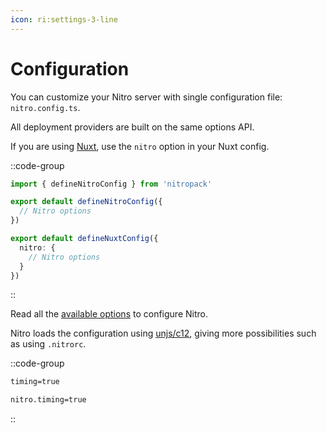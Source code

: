 ```yaml
---
icon: ri:settings-3-line
---
```


# Configuration

You can customize your Nitro server with single configuration file: `nitro.config.ts`.

All deployment providers are built on the same options API.

If you are using [Nuxt](https://nuxt.com), use the `nitro` option in your Nuxt config.

::code-group
```ts [nitro.config.ts]
import { defineNitroConfig } from 'nitropack'

export default defineNitroConfig({
  // Nitro options
})
```
```ts [nuxt.config.ts]
export default defineNuxtConfig({
  nitro: {
    // Nitro options
  }
})
```
::

Read all the [available options](/config) to configure Nitro.

Nitro loads the configuration using [unjs/c12](https://github.com/unjs/c12), giving more  possibilities such as using `.nitrorc`.

::code-group
```txt [.nitrorc]
timing=true
```
```txt [.nuxtrc]
nitro.timing=true
```
::
